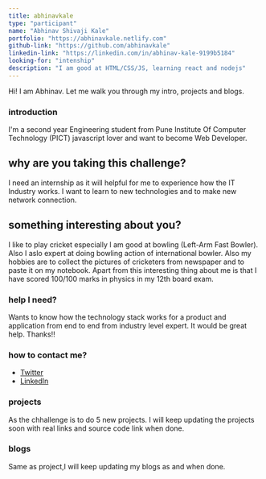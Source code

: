```yaml
---
title: abhinavkale
type: "participant"
name: "Abhinav Shivaji Kale"
portfolio: "https://abhinavkale.netlify.com"
github-link: "https://github.com/abhinavkale"
linkedin-link: "https://linkedin.com/in/abhinav-kale-9199b5184"
looking-for: "intenship"
description: "I am good at HTML/CSS/JS, learning react and nodejs"
---
```


Hi! I am Abhinav. Let me walk you through my intro, projects and blogs.

### introduction

I'm a second year Engineering student from Pune Institute Of Computer Technology (PICT) javascript lover and want to become Web Developer. 

## why are you taking this challenge?

I need an internship as it will helpful for me to experience how the IT Industry works.
I want to learn to new technologies and to make new network connection.

## something interesting about you?

I like to play cricket especially I am good at bowling (Left-Arm Fast Bowler). Also I aslo expert at doing bowling action of international bowler.
Also my hobbies are to collect the pictures of cricketers from newspaper and to paste it on my notebook.
Apart from this interesting thing about me is that I have scored 100/100 marks in physics in my 12th board exam.  

### help I need?

Wants to know how the technology stack works for a product and application from end to end from industry level expert. It would be great help.
Thanks!!

### how to contact me?

- [Twitter](https://twitter.com/kale_abhinav)
- [LinkedIn](https://www.linkedin.com/in/abhinav-kale-9199b5184)

### projects

As the chhallenge is to do 5 new projects. I will keep updating the projects soon with real links and source code link when done.

### blogs

Same as project,I will keep updating my blogs as and when done.

